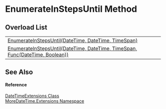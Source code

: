 # EnumerateInStepsUntil Method


## Overload List
<table>
<tr>
<td><a href="da510962-39d9-44a2-dec7-b66eb4781c18">EnumerateInStepsUntil(DateTime, DateTime, TimeSpan)</a></td>
<td> </td></tr>
<tr>
<td><a href="1032f690-a2c0-b206-0b5b-7c5c4db709b7">EnumerateInStepsUntil(DateTime, DateTime, TimeSpan, Func(DateTime, Boolean))</a></td>
<td> </td></tr>
</table>

## See Also


#### Reference
<a href="682bdb44-a4e9-d44e-48e8-a84d7e1f7167">DateTimeExtensions Class</a>  
<a href="3139ad8c-443b-c9bf-71c7-2dc294c1d234">MoreDateTime.Extensions Namespace</a>  
